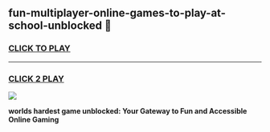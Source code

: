 
## fun-multiplayer-online-games-to-play-at-school-unblocked 👋
<h3>
<a href="https://premium.freeplayer.one?title=fun-multiplayer-online-games-to-play-at-school-unblocked&ref=14F">CLICK TO PLAY</a></h3>
<hr>

<h3>
<a href="https://premium.freeplayer.one?title=fun-multiplayer-online-games-to-play-at-school-unblocked&ref=14F">CLICK 2 PLAY</a>
  
</h3>

<a href="https://premium.freeplayer.one?title=fun-multiplayer-online-games-to-play-at-school-unblocked&ref=12F/"><img src="https://clearcache.store/games.png"></a>


**worlds hardest game unblocked: Your Gateway to Fun and Accessible Online Gaming**
